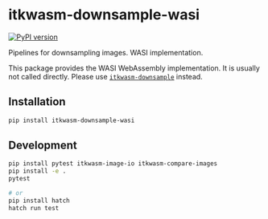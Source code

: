 # itkwasm-downsample-wasi

[![PyPI version](https://badge.fury.io/py/itkwasm-downsample-wasi.svg)](https://badge.fury.io/py/itkwasm-downsample-wasi)

Pipelines for downsampling images. WASI implementation.

This package provides the WASI WebAssembly implementation. It is usually not called directly. Please use [`itkwasm-downsample`](https://pypi.org/project/itkwasm-downsample/) instead.


## Installation

```sh
pip install itkwasm-downsample-wasi
```

## Development

```sh
pip install pytest itkwasm-image-io itkwasm-compare-images
pip install -e .
pytest

# or
pip install hatch
hatch run test
```
